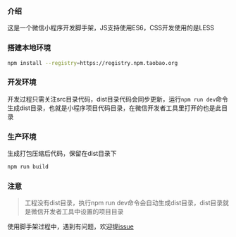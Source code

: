 ### 介绍
这是一个微信小程序开发脚手架，JS支持使用ES6，CSS开发使用的是LESS

### 搭建本地环境
```bash
npm install --registry=https://registry.npm.taobao.org
```

### 开发环境
开发过程只需关注src目录代码，dist目录代码会同步更新，运行`npm run dev`命令生成dist目录，也就是小程序项目代码目录，在微信开发者工具里打开的也是此目录

### 生产环境
生成打包压缩后代码，保留在dist目录下
```bash
npm run build
```

### 注意
> 工程没有dist目录，执行npm run dev命令会自动生成dist目录，dist目录就是微信开发者工具中设置的项目目录

使用脚手架过程中，遇到有问题，欢迎提[issue](https://github.com/autrol/mina/issues)